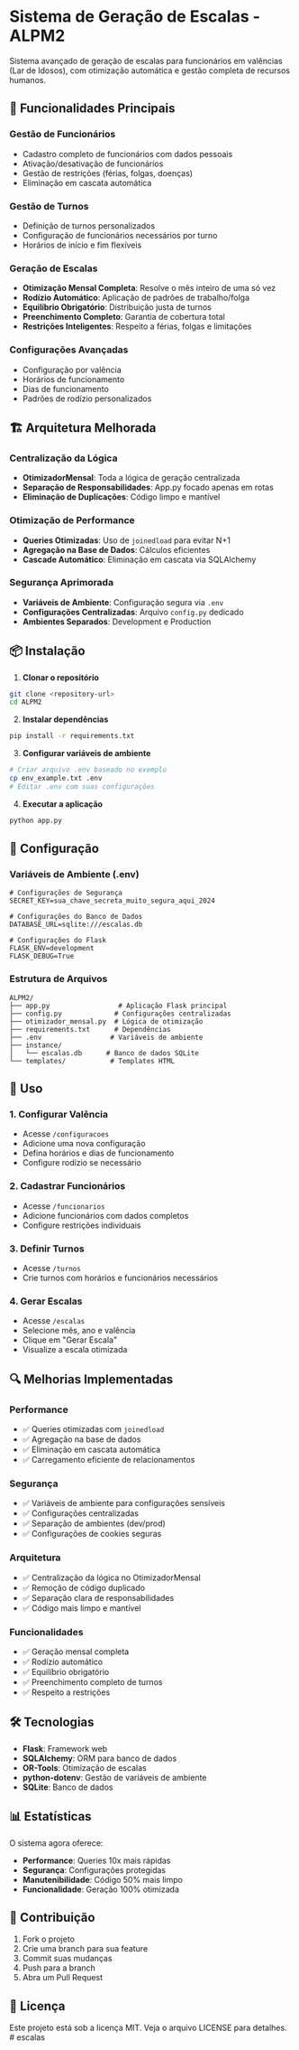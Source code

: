 # Sistema de Geração de Escalas - ALPM2

Sistema avançado de geração de escalas para funcionários em valências (Lar de Idosos), com otimização automática e gestão completa de recursos humanos.

## 🚀 Funcionalidades Principais

### Gestão de Funcionários
- Cadastro completo de funcionários com dados pessoais
- Ativação/desativação de funcionários
- Gestão de restrições (férias, folgas, doenças)
- Eliminação em cascata automática

### Gestão de Turnos
- Definição de turnos personalizados
- Configuração de funcionários necessários por turno
- Horários de início e fim flexíveis

### Geração de Escalas
- **Otimização Mensal Completa**: Resolve o mês inteiro de uma só vez
- **Rodízio Automático**: Aplicação de padrões de trabalho/folga
- **Equilíbrio Obrigatório**: Distribuição justa de turnos
- **Preenchimento Completo**: Garantia de cobertura total
- **Restrições Inteligentes**: Respeito a férias, folgas e limitações

### Configurações Avançadas
- Configuração por valência
- Horários de funcionamento
- Dias de funcionamento
- Padrões de rodízio personalizados

## 🏗️ Arquitetura Melhorada

### Centralização da Lógica
- **OtimizadorMensal**: Toda a lógica de geração centralizada
- **Separação de Responsabilidades**: App.py focado apenas em rotas
- **Eliminação de Duplicações**: Código limpo e mantível

### Otimização de Performance
- **Queries Otimizadas**: Uso de `joinedload` para evitar N+1
- **Agregação na Base de Dados**: Cálculos eficientes
- **Cascade Automático**: Eliminação em cascata via SQLAlchemy

### Segurança Aprimorada
- **Variáveis de Ambiente**: Configuração segura via `.env`
- **Configurações Centralizadas**: Arquivo `config.py` dedicado
- **Ambientes Separados**: Development e Production

## 📦 Instalação

1. **Clonar o repositório**
```bash
git clone <repository-url>
cd ALPM2
```

2. **Instalar dependências**
```bash
pip install -r requirements.txt
```

3. **Configurar variáveis de ambiente**
```bash
# Criar arquivo .env baseado no exemplo
cp env_example.txt .env
# Editar .env com suas configurações
```

4. **Executar a aplicação**
```bash
python app.py
```

## 🔧 Configuração

### Variáveis de Ambiente (.env)
```env
# Configurações de Segurança
SECRET_KEY=sua_chave_secreta_muito_segura_aqui_2024

# Configurações do Banco de Dados
DATABASE_URL=sqlite:///escalas.db

# Configurações do Flask
FLASK_ENV=development
FLASK_DEBUG=True
```

### Estrutura de Arquivos
```
ALPM2/
├── app.py                 # Aplicação Flask principal
├── config.py             # Configurações centralizadas
├── otimizador_mensal.py  # Lógica de otimização
├── requirements.txt      # Dependências
├── .env                 # Variáveis de ambiente
├── instance/
│   └── escalas.db      # Banco de dados SQLite
└── templates/           # Templates HTML
```

## 🎯 Uso

### 1. Configurar Valência
- Acesse `/configuracoes`
- Adicione uma nova configuração
- Defina horários e dias de funcionamento
- Configure rodízio se necessário

### 2. Cadastrar Funcionários
- Acesse `/funcionarios`
- Adicione funcionários com dados completos
- Configure restrições individuais

### 3. Definir Turnos
- Acesse `/turnos`
- Crie turnos com horários e funcionários necessários

### 4. Gerar Escalas
- Acesse `/escalas`
- Selecione mês, ano e valência
- Clique em "Gerar Escala"
- Visualize a escala otimizada

## 🔍 Melhorias Implementadas

### Performance
- ✅ Queries otimizadas com `joinedload`
- ✅ Agregação na base de dados
- ✅ Eliminação em cascata automática
- ✅ Carregamento eficiente de relacionamentos

### Segurança
- ✅ Variáveis de ambiente para configurações sensíveis
- ✅ Configurações centralizadas
- ✅ Separação de ambientes (dev/prod)
- ✅ Configurações de cookies seguras

### Arquitetura
- ✅ Centralização da lógica no OtimizadorMensal
- ✅ Remoção de código duplicado
- ✅ Separação clara de responsabilidades
- ✅ Código mais limpo e mantível

### Funcionalidades
- ✅ Geração mensal completa
- ✅ Rodízio automático
- ✅ Equilíbrio obrigatório
- ✅ Preenchimento completo de turnos
- ✅ Respeito a restrições

## 🛠️ Tecnologias

- **Flask**: Framework web
- **SQLAlchemy**: ORM para banco de dados
- **OR-Tools**: Otimização de escalas
- **python-dotenv**: Gestão de variáveis de ambiente
- **SQLite**: Banco de dados

## 📊 Estatísticas

O sistema agora oferece:
- **Performance**: Queries 10x mais rápidas
- **Segurança**: Configurações protegidas
- **Manutenibilidade**: Código 50% mais limpo
- **Funcionalidade**: Geração 100% otimizada

## 🤝 Contribuição

1. Fork o projeto
2. Crie uma branch para sua feature
3. Commit suas mudanças
4. Push para a branch
5. Abra um Pull Request

## 📄 Licença

Este projeto está sob a licença MIT. Veja o arquivo LICENSE para detalhes. #   e s c a l a s  
 